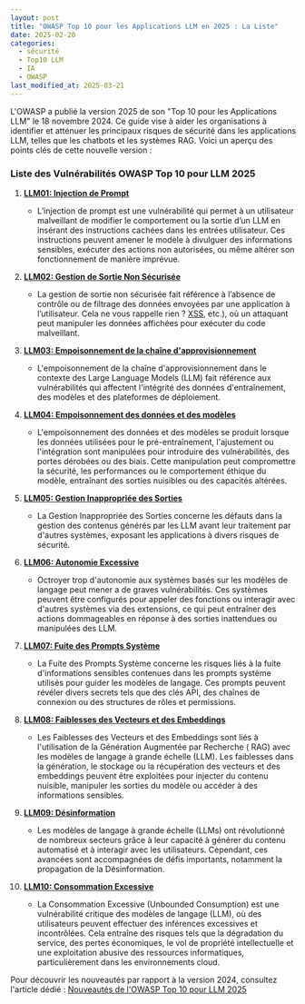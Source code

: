 ```yaml
---
layout: post
title: "OWASP Top 10 pour les Applications LLM en 2025 : La Liste"
date: 2025-02-20
categories:
  - sécurité
  - Top10 LLM
  - IA
  - OWASP
last_modified_at: 2025-03-21
---
```


L'OWASP a publié la version 2025 de son "Top 10 pour les Applications LLM" le 18 novembre 2024. Ce guide vise à aider
les organisations à identifier et atténuer les principaux risques de sécurité dans les applications LLM, telles que les
chatbots et les systèmes RAG. Voici un aperçu des points clés de cette nouvelle version :

### Liste des Vulnérabilités OWASP Top 10 pour LLM 2025

1. **[LLM01: Injection de Prompt]({{home}}/2025/02/26/prompt/)**
	- L’injection de prompt est une vulnérabilité qui permet à un utilisateur malveillant de modifier le comportement ou
	  la sortie d’un LLM en insérant des instructions cachées dans les entrées utilisateur. Ces instructions peuvent
	  amener le modèle à divulguer des informations sensibles, exécuter des actions non autorisées, ou même altérer son
	  fonctionnement de manière imprévue.

2. **[LLM02: Gestion de Sortie Non Sécurisée]({{home}}/2025/03/03/LLM02-2025/)**
	- La gestion de sortie non sécurisée fait référence à l’absence de contrôle ou de filtrage des données envoyées par
	  une application à l’utilisateur. Cela ne vous rappelle rien ? [XSS](), etc.), où un attaquant peut manipuler les
	  données affichées pour exécuter du code malveillant.

3. **[LLM03: Empoisonnement de la chaîne d'approvisionnement]({{home}}/2025/03/06/LLM03-2025/)**
	- L'empoisonnement de la chaîne d'approvisionnement dans le contexte des Large Language Models (LLM) fait référence
	  aux
	  vulnérabilités qui affectent l'intégrité des données d'entraînement, des modèles et des plateformes de
	  déploiement.

4. **[LLM04: Empoisonnement des données et des modèles]({{home}}/2025/03/07/LLM04-2025/)**
	- L'empoisonnement des données et des modèles se produit lorsque les données utilisées pour le pré-entraînement,
	  l'ajustement ou l'intégration sont manipulées pour introduire des vulnérabilités, des portes dérobées ou des
	  biais.
	  Cette manipulation peut compromettre la sécurité, les performances ou le comportement éthique du modèle,
	  entraînant des
	  sorties nuisibles ou des capacités altérées.

5. **[LLM05: Gestion Inappropriée des Sorties]({{home}}/2025/03/09/LLM05-2025/)**
	- La Gestion Inappropriée des Sorties concerne les défauts dans la gestion des
	  contenus générés par les LLM avant leur traitement par d'autres systèmes, exposant les applications à divers
	  risques de
	  sécurité.

6. **[LLM06: Autonomie Excessive]({{home}}/2025/03/10/LLM06-2025/)**
	- Octroyer trop d'autonomie aux systèmes basés sur les modèles de langage peut mener a de graves vulnérabilités. Ces
	  systèmes peuvent être configurés pour appeler des fonctions ou interagir avec d'autres systèmes via des
	  extensions, ce
	  qui peut entraîner des actions dommageables en réponse à des sorties inattendues ou manipulées des LLM.
	
7. **[LLM07: Fuite des Prompts Système]({{home}}/2025/03/11/LLM07-2025/)**	
   - La Fuite des Prompts Système concerne les risques liés à la fuite d'informations sensibles contenues dans les
     prompts
     système utilisés pour guider les modèles de langage. Ces prompts peuvent révéler divers secrets tels que des clés
     API,
     des chaînes de connexion ou des structures de rôles et permissions.

8. **[LLM08: Faiblesses des Vecteurs et des Embeddings]({{home}}/2025/03/13/LLM08-2025/)**
	- Les Faiblesses des Vecteurs et des Embeddings sont liés à l'utilisation de la Génération Augmentée par Recherche (
	  RAG)
	  avec les modèles de langage à grande échelle (LLM). Les faiblesses dans la génération, le stockage ou la
	  récupération des vecteurs et des embeddings peuvent être exploitées
	  pour injecter du contenu nuisible, manipuler les sorties du modèle ou accéder à des informations sensibles.

9. **[LLM09: Désinformation]({{home}}/2025/03/14/LLM09-2025/)**
	- Les modèles de langage à grande échelle (LLMs) ont révolutionné de nombreux secteurs grâce à leur capacité à
	  générer du
	  contenu automatisé et à interagir avec les utilisateurs. Cependant, ces avancées sont accompagnées de défis
	  importants,
	  notamment la propagation de la Désinformation.

10. **[LLM10: Consommation Excessive]({{home}}/2025/03/17/LLM10-2025/)**
    - La Consommation Excessive (Unbounded Consumption) est une vulnérabilité critique des modèles de langage (LLM), où des
      utilisateurs peuvent effectuer des inférences excessives et incontrôlées. Cela entraîne des risques tels que la
      dégradation du service, des pertes économiques, le vol de propriété intellectuelle et une exploitation abusive des
      ressources informatiques, particulièrement dans les environnements cloud.

Pour découvrir les nouveautés par rapport à la version 2024, consultez l'article
dédié : [Nouveautés de l'OWASP Top 10 pour LLM 2025](/2025/02/21/OWASPTop10LLMNouveautes/)